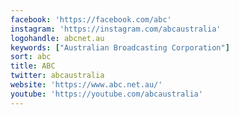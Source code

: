 ```yaml
---
facebook: 'https://facebook.com/abc'
instagram: 'https://instagram.com/abcaustralia'
logohandle: abcnet.au
keywords: ["Australian Broadcasting Corporation"]
sort: abc
title: ABC
twitter: abcaustralia
website: 'https://www.abc.net.au/'
youtube: 'https://youtube.com/abcaustralia'
---
```


